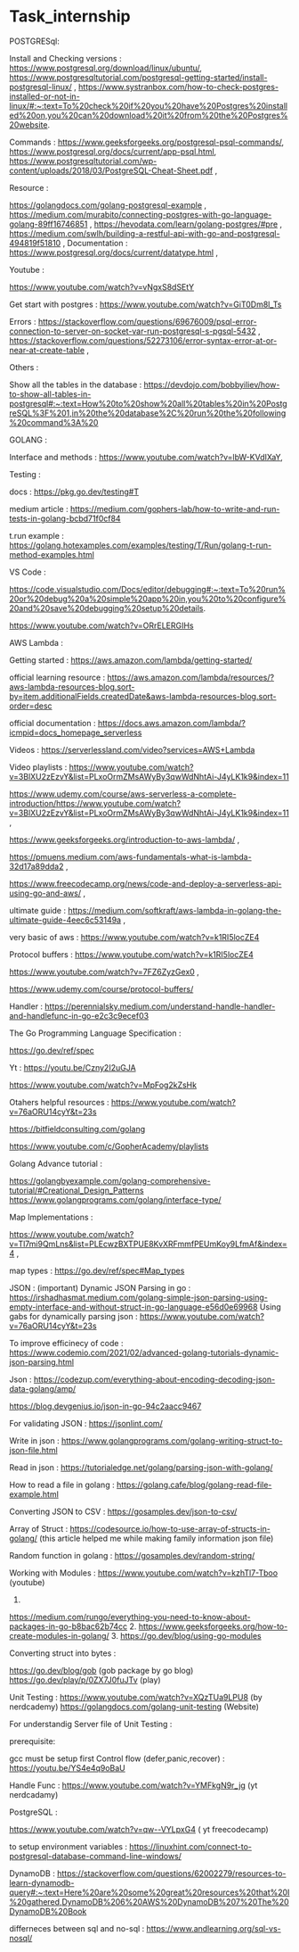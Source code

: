 # Task_internship


POSTGRESql: 

Install and Checking versions : https://www.postgresql.org/download/linux/ubuntu/, 
https://www.postgresqltutorial.com/postgresql-getting-started/install-postgresql-linux/ , 
https://www.systranbox.com/how-to-check-postgres-installed-or-not-in-linux/#:~:text=To%20check%20if%20you%20have%20Postgres%20installed%20on,you%20can%20download%20it%20from%20the%20Postgres%20website.

Commands : https://www.geeksforgeeks.org/postgresql-psql-commands/, https://www.postgresql.org/docs/current/app-psql.html, 
https://www.postgresqltutorial.com/wp-content/uploads/2018/03/PostgreSQL-Cheat-Sheet.pdf , 

Resource : 

https://golangdocs.com/golang-postgresql-example ,
https://medium.com/murabito/connecting-postgres-with-go-language-golang-89ff16746851 ,
https://hevodata.com/learn/golang-postgres/#pre ,
https://medium.com/swlh/building-a-restful-api-with-go-and-postgresql-494819f51810 ,
Documentation : https://www.postgresql.org/docs/current/datatype.html ,


Youtube : 

https://www.youtube.com/watch?v=vNgxS8dSEtY

Get start with postgres : https://www.youtube.com/watch?v=GiT0Dm8l_Ts

Errors : 
https://stackoverflow.com/questions/69676009/psql-error-connection-to-server-on-socket-var-run-postgresql-s-pgsql-5432 ,
https://stackoverflow.com/questions/52273106/error-syntax-error-at-or-near-at-create-table ,


Others :

Show all the tables in the database : 
https://devdojo.com/bobbyiliev/how-to-show-all-tables-in-postgresql#:~:text=How%20to%20show%20all%20tables%20in%20PostgreSQL%3F%201,in%20the%20database%2C%20run%20the%20following%20command%3A%20


GOLANG : 

Interface and methods : https://www.youtube.com/watch?v=lbW-KVdIXaY,




Testing : 

docs : https://pkg.go.dev/testing#T

medium article : https://medium.com/gophers-lab/how-to-write-and-run-tests-in-golang-bcbd71f0cf84

t.run example : https://golang.hotexamples.com/examples/testing/T/Run/golang-t-run-method-examples.html



VS Code : 

https://code.visualstudio.com/Docs/editor/debugging#:~:text=To%20run%20or%20debug%20a%20simple%20app%20in,you%20to%20configure%20and%20save%20debugging%20setup%20details.

https://www.youtube.com/watch?v=ORrELERGIHs


AWS Lambda :

Getting started : https://aws.amazon.com/lambda/getting-started/

official learning resource : https://aws.amazon.com/lambda/resources/?aws-lambda-resources-blog.sort-by=item.additionalFields.createdDate&aws-lambda-resources-blog.sort-order=desc

official documentation : https://docs.aws.amazon.com/lambda/?icmpid=docs_homepage_serverless

Videos : https://serverlessland.com/video?services=AWS+Lambda

Video playlists : https://www.youtube.com/watch?v=3BlXU2zEzvY&list=PLxoOrmZMsAWyBy3qwWdNhtAi-J4yLK1k9&index=11

https://www.udemy.com/course/aws-serverless-a-complete-introduction/https://www.youtube.com/watch?v=3BlXU2zEzvY&list=PLxoOrmZMsAWyBy3qwWdNhtAi-J4yLK1k9&index=11 ,

https://www.geeksforgeeks.org/introduction-to-aws-lambda/ ,

https://pmuens.medium.com/aws-fundamentals-what-is-lambda-32d17a89dda2 ,

https://www.freecodecamp.org/news/code-and-deploy-a-serverless-api-using-go-and-aws/ ,

ultimate guide :  https://medium.com/softkraft/aws-lambda-in-golang-the-ultimate-guide-4eec6c53149a , 

very basic of aws : https://www.youtube.com/watch?v=k1RI5locZE4

Protocol buffers : https://www.youtube.com/watch?v=k1RI5locZE4

https://www.youtube.com/watch?v=7FZ6ZyzGex0 , 

https://www.udemy.com/course/protocol-buffers/


Handler : 
https://perennialsky.medium.com/understand-handle-handler-and-handlefunc-in-go-e2c3c9ecef03



The Go Programming Language Specification : 

https://go.dev/ref/spec

Yt : https://youtu.be/Czny2I2uGJA

https://www.youtube.com/watch?v=MpFog2kZsHk

Otahers helpful resources : 
https://www.youtube.com/watch?v=76aORU14cyY&t=23s

https://bitfieldconsulting.com/golang

https://www.youtube.com/c/GopherAcademy/playlists



Golang Advance tutorial : 

https://golangbyexample.com/golang-comprehensive-tutorial/#Creational_Design_Patterns
https://www.golangprograms.com/golang/interface-type/


Map Implementations : 

https://www.youtube.com/watch?v=Tl7mi9QmLns&list=PLEcwzBXTPUE8KvXRFmmfPEUmKoy9LfmAf&index=4 ,

map types : https://go.dev/ref/spec#Map_types






JSON :
(important)  Dynamic JSON Parsing in go : https://irshadhasmat.medium.com/golang-simple-json-parsing-using-empty-interface-and-without-struct-in-go-language-e56d0e69968
Using gabs for dynamically parsing json : https://www.youtube.com/watch?v=76aORU14cyY&t=23s


To improve efficinecy of code : https://www.codemio.com/2021/02/advanced-golang-tutorials-dynamic-json-parsing.html

Json : https://codezup.com/everything-about-encoding-decoding-json-data-golang/amp/

https://blog.devgenius.io/json-in-go-94c2aacc9467

For validating JSON : https://jsonlint.com/

Write in json : https://www.golangprograms.com/golang-writing-struct-to-json-file.html

Read in json : https://tutorialedge.net/golang/parsing-json-with-golang/

How to read a file in golang : https://golang.cafe/blog/golang-read-file-example.html

Converting JSON to CSV : https://gosamples.dev/json-to-csv/

Array of Struct : https://codesource.io/how-to-use-array-of-structs-in-golang/  (this article helped me while making family information json file)

Random function in golang : https://gosamples.dev/random-string/

Working with Modules : 
https://www.youtube.com/watch?v=kzhTl7-Tboo (youtube)

1.
https://medium.com/rungo/everything-you-need-to-know-about-packages-in-go-b8bac62b74cc
2.
https://www.geeksforgeeks.org/how-to-create-modules-in-golang/
3.
https://go.dev/blog/using-go-modules

Converting struct into bytes :

https://go.dev/blog/gob (gob package by go blog)
https://go.dev/play/p/0ZX7J0fuJTv (play)



Unit Testing : 
https://www.youtube.com/watch?v=XQzTUa9LPU8 (by nerdcademy)
https://golangdocs.com/golang-unit-testing (Website)


For understandig Server file of Unit Testing :

prerequisite:

gcc must be setup first
Control flow (defer,panic,recover) : https://youtu.be/YS4e4q9oBaU 

Handle Func : https://www.youtube.com/watch?v=YMFkgN9r_jg (yt nerdcadamy)




PostgreSQL :

https://www.youtube.com/watch?v=qw--VYLpxG4  ( yt freecodecamp)

to setup environment variables : https://linuxhint.com/connect-to-postgresql-database-command-line-windows/

DynamoDB :
https://stackoverflow.com/questions/62002279/resources-to-learn-dynamodb-query#:~:text=Here%20are%20some%20great%20resources%20that%20I%20gathered,DynamoDB%206%20AWS%20DynamoDB%207%20The%20DynamoDB%20Book

differneces between sql and no-sql : https://www.andlearning.org/sql-vs-nosql/



